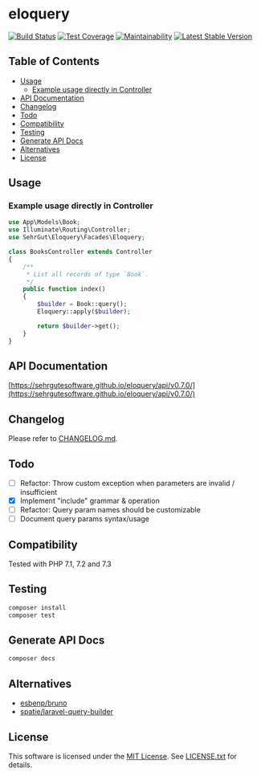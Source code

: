 # eloquery

[![Build Status](https://travis-ci.org/sehrgutesoftware/eloquery.svg?branch=master)](https://travis-ci.org/sehrgutesoftware/eloquery)
[![Test Coverage](https://api.codeclimate.com/v1/badges/2a41564ac07501a7bd66/test_coverage)](https://codeclimate.com/github/sehrgutesoftware/eloquery/test_coverage)
[![Maintainability](https://api.codeclimate.com/v1/badges/2a41564ac07501a7bd66/maintainability)](https://codeclimate.com/github/sehrgutesoftware/eloquery/maintainability)
[![Latest Stable Version](https://poser.pugx.org/sehrgut/eloquery/v/stable)](https://packagist.org/packages/sehrgut/eloquery)

## Table of Contents
- [Usage](#usage)
    - [Example usage directly in Controller](#example-usage-directly-in-controller)
- [API Documentation](#api-documentation)
- [Changelog](#changelog)
- [Todo](#todo)
- [Compatibility](#compatibility)
- [Testing](#testing)
- [Generate API Docs](#generate-api-docs)
- [Alternatives](#alternatives)
- [License](#license)

## Usage
### Example usage directly in Controller
```php
use App\Models\Book;
use Illuminate\Routing\Controller;
use SehrGut\Eloquery\Facades\Eloquery;

class BooksController extends Controller
{
    /**
     * List all records of type `Book`.
     */
    public function index()
    {
        $builder = Book::query();
        Eloquery::apply($builder);

        return $builder->get();
    }
}
```

## API Documentation
[https://sehrgutesoftware.github.io/eloquery/api/v0.7.0/](https://sehrgutesoftware.github.io/eloquery/api/v0.7.0/)

## Changelog
Please refer to [CHANGELOG.md](CHANGELOG.md).

## Todo
- [ ] Refactor: Throw custom exception when parameters are invalid / insufficient
- [x] Implement "include" grammar & operation
- [ ] Refactor: Query param names should be customizable
- [ ] Document query params syntax/usage

## Compatibility
Tested with PHP 7.1, 7.2 and 7.3

## Testing
```bash
composer install
composer test
```

## Generate API Docs
```bash
composer docs
```

## Alternatives
- [esbenp/bruno](https://github.com/esbenp/bruno)
- [spatie/laravel-query-builder](https://github.com/spatie/laravel-query-builder)

## License
This software is licensed under the [MIT License](https://opensource.org/licenses/MIT). See [LICENSE.txt](LICENSE.txt) for details.
